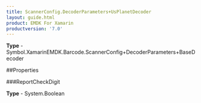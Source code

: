 ```yaml
---
title: ScannerConfig.DecoderParameters+UsPlanetDecoder
layout: guide.html
product: EMDK For Xamarin 
productversion: '7.0' 
---
```


    

**Type** - Symbol.XamarinEMDK.Barcode.ScannerConfig+DecoderParameters+BaseDecoder

##Properties

###ReportCheckDigit

        

**Type** - System.Boolean
